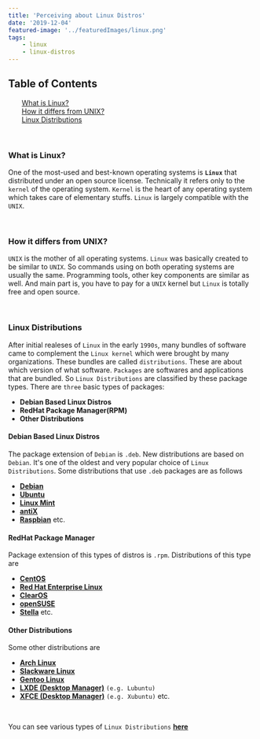 ```yaml
---
title: 'Perceiving about Linux Distros'
date: '2019-12-04'
featured-image: '../featuredImages/linux.png'
tags: 
    - linux
    - linux-distros
---
```


## Table of Contents
&nbsp;&nbsp;&nbsp;&nbsp; <i class="fas fa-edit"></i> &nbsp; [What is Linux?](#what-is-linux) <br/>
&nbsp;&nbsp;&nbsp;&nbsp; <i class="fas fa-leaf"></i> &nbsp; [How it differs from UNIX?](#how-it-differs) <br/>
&nbsp;&nbsp;&nbsp;&nbsp; <i class="fas fa-list"></i> &nbsp; [Linux Distributions](#linux-distributions) <br/>

<br/>
<h3 id="what-is-linux"><i class="fas fa-edit"></i> What is Linux?</h3>

One of the most-used and best-known operating systems is **`Linux`** that distributed under an open source license. Technically it refers only to the `kernel` of the operating system. `Kernel` is the heart of any operating system which takes care of elementary stuffs. `Linux` is largely compatible with the `UNIX`.

<br/>
<h3 id="how-it-differs"><i class="fas fa-leaf"></i> How it differs from UNIX?</h3>

`UNIX` is the mother of all operating systems. `Linux` was basically created to be similar to `UNIX`. So commands using on both operating systems are usually the same. Programming tools, other key components are similar as well. And main part is, you have to pay for a `UNIX` kernel but `Linux` is totally free and open source.

<br/>
<h3 id="linux-distributions"><i class="fas fa-list"></i> Linux Distributions</h3>

After initial realeses of `Linux` in the early `1990s`, many bundles of software came to complement the `Linux kernel` which were brought by many organizations. These bundles are called `distributions`. These are about which version of what software. `Packages` are softwares and applications that are bundled. So `Linux Distributions` are classified by these package types. There are `three` basic types of packages:


- **Debian Based Linux Distros**
- **RedHat Package Manager(RPM)**
- **Other Distributions**


#### <i class="fas fa-pen"></i> Debian Based Linux Distros

The package extension of `Debian` is `.deb`. New distributions are based on `Debian`. It's one of the oldest and very popular choice of `Linux Distributions`. Some distributions that use `.deb` packages are as follows

- **[Debian](https://www.debian.org/distrib/)**
- **[Ubuntu](https://ubuntu.com/download/desktop)**
- **[Linux Mint](https://linuxmint.com/download.php)**
- **[antiX](https://antixlinux.com/download/)**
- **[Raspbian](https://www.raspberrypi.org/downloads/raspbian/)** etc.

#### <i class="fas fa-pen"></i> RedHat Package Manager

Package extension of this types of distros is `.rpm`. Distributions of this type are

 - **[CentOS](https://www.centos.org/download/)**
 - **[Red Hat Enterprise Linux](https://developers.redhat.com/products/rhel/download)**
 - **[ClearOS](https://www.clearos.com/download-clearos)**
 - **[openSUSE](https://www.opensuse.org/)**
 - **[Stella](https://stella-emu.github.io/downloads.html)** etc.

#### <i class="fas fa-pen"></i> Other Distributions

Some other distributions are

- **[Arch Linux](https://www.archlinux.org/download/)**
- **[Slackware Linux](http://www.slackware.com/getslack/)**
- **[Gentoo Linux](https://www.gentoo.org/downloads/)**
- **[LXDE (Desktop Manager)](https://lxde.org/get/)** `(e.g. Lubuntu)`
- **[XFCE (Desktop Manager)](https://www.xfce.org/download)** `(e.g. Xubuntu)` etc.
<br/>

You can see various types of `Linux Distributions` **[here](https://distrowatch.com/dwres.php?resource=popularity)**
